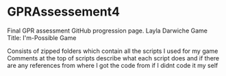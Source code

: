# GPRAssessement4
Final GPR assessment GitHub progression page. 
Layla Darwiche 
Game Title: I'm-Possible Game 

Consists of zipped folders which contain all the scripts I used for my game
Comments at the top of scripts describe what each script does and if there are any references from where I got the code from if I didnt code it my self
